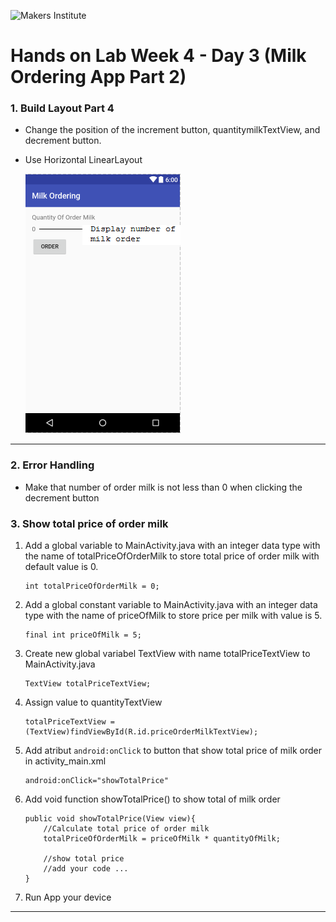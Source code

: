 ![Makers Institute](https://makersinstitute.id/img/logo-makersinstitute.png)

# Hands on Lab Week 4 - Day 3 (Milk Ordering App Part 2)

### <a name="lab11"></a>1. Build Layout Part 4
- Change the position of the increment button, quantitymilkTextView, and decrement button.
- Use Horizontal LinearLayout

  ![Gambar 1](../images/w5d1%20-%201.PNG)

---

### <a name="lab12"></a>2. Error Handling
- Make that number of order milk is not less than 0 when clicking the decrement button

### <a name="lab13"></a>3. Show total price of order milk
1. Add a global variable to MainActivity.java with an integer data type with the name of totalPriceOfOrderMilk to store total price of order milk with default value is 0.   
    ```
    int totalPriceOfOrderMilk = 0;  
    ```

2. Add a global constant variable to MainActivity.java with an integer data type with the name of priceOfMilk to store price per milk with value is 5.   
    ```
   final int priceOfMilk = 5; 
    ``` 

3. Create new global variabel TextView with name totalPriceTextView to MainActivity.java
    ```
    TextView totalPriceTextView; 
    ``` 

4. Assign value to quantityTextView
    ```
    totalPriceTextView = (TextView)findViewById(R.id.priceOrderMilkTextView);
    ```

5. Add atribut `android:onClick` to button that show total price of milk order in activity_main.xml
    ```
    android:onClick="showTotalPrice"
    ```

6. Add void function showTotalPrice() to show total of milk order
    ```
    public void showTotalPrice(View view){
        //Calculate total price of order milk
        totalPriceOfOrderMilk = priceOfMilk * quantityOfMilk;

        //show total price 
        //add your code ...
    }
    ```
7. Run App your device

---
